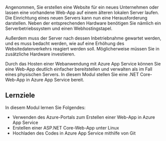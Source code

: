 Angenommen, Sie erstellen eine Website für ein neues Unternehmen oder lassen eine vorhandene Web-App auf einem älteren lokalen Server laufen. Die Einrichtung eines neuen Servers kann nun eine Herausforderung darstellen. Neben der entsprechenden Hardware benötigen Sie nämlich ein Serverbetriebssystem und einen Webhostingstapel.

Außerdem muss der Server nach dessen Inbetriebnahme gewartet werden, und es muss bedacht werden, wie auf eine Erhöhung des Websitedatenverkehrs reagiert werden soll. Möglicherweise müssen Sie in zusätzliche Hardware investieren.

Durch das Hosten einer Webanwendung mit Azure App Service können Sie eine Web-App deutlich einfacher bereitstellen und verwalten als im Fall eines physischen Servers. In diesem Modul stellen Sie eine .NET Core-Web-App in Azure App Service bereit.

## <a name="learning-objectives"></a>Lernziele

In diesem Modul lernen Sie Folgendes:

- Verwenden des Azure-Portals zum Erstellen einer Web-App in Azure App Service
- Erstellen einer ASP.NET Core-Web-App unter Linux
- Hochladen des Codes in Azure App Service mithilfe von Git
